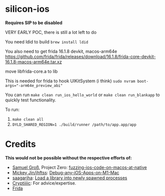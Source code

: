 # silicon-ios

**Requires SIP to be disabled**

VERY EARLY POC, there is still a lot left to do

You need ldid to build
`brew install ldid`

You also need to get frida 16.1.8 devkit, macos-arm64e
https://github.com/frida/frida/releases/download/16.1.8/frida-core-devkit-16.1.8-macos-arm64e.tar.xz

move libfrida-core.a to lib

This is needed for frida to hook UIKitSystem (i think)
`sudo nvram boot-args="-arm64e_preview_abi"`

You can run `make clean run_ios_hello_world` or `make clean run_blankapp` to quickly test functionality.

To run:

1. `make clean all`
2. `DYLD_SHARED_REGION=1 ./build/runner /path/to/app.app/app`

# Credits

**This would not be possible without the respective efforts of:**

- [Samuel Groß](https://github.com/saelo), Project Zero: [fuzzing-ios-code-on-macos-at-native](https://googleprojectzero.blogspot.com/2021/05/fuzzing-ios-code-on-macos-at-native.html)
- [Mickey Jin/jhftss](https://github.com/jhftss): [Debug-any-iOS-Apps-on-M1-Mac](https://jhftss.github.io/Debug-any-iOS-Apps-on-M1-Mac/)
- [saagarjha](https://gist.github.com/saagarjha): [Load a library into newly spawned processes](https://gist.github.com/saagarjha/a70d44951cb72f82efee3317d80ac07f)
- [Cryptiiiic](https://github.com/Cryptiiiic): For advice/expertise.
- [Frida](https://github.com/frida)
